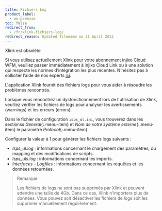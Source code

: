```yaml
---
title: Fichiers Log
product_label:
  - on-premise
toc: false
redirect_from:
  - /fr/xlink-fichiers-log/
redirect_reason: Updated filename on 21 April 2022
---
```


<div markdown="1" class="hint-box-default hint-box-red">

Xlink est obsolète

Si vous utilisez actuellement Xlink pour votre abonnement injixo Cloud WFM, veuillez passer immédiatement à injixo Cloud Link ou à une solution qui respecte les normes d’intégration les plus récentes. N’hésitez pas à solliciter l’aide de nos experts [ici](https://www.injixo.com/fr/contact/).

</div>

L'application Xlink fournit des fichiers logs pour vous aider à résoudre les problèmes rencontrés.

Lorsque vous rencontrez un dysfonctionnement lors de l'utilisation de Xlink, veuillez vérifier les fichiers de logs pour analyser les avertissements (warnings) et les erreurs (errors).

Dans le fichier de configuration `isps_ul.ini`, vous trouverez dans les sectionss _General_{:.menu-item} et _Nom de votre système externe_{:.menu-item} le paramètre _Protocol_{:.menu-item}.

Configurer la valeur à 1 pour générer les fichiers logs suivants :

- _Isps_ul.log_ : informations concernant le chargement des paramètres, du mapping et des modifications de scripts.
- _Isps_uls.log_ : informations concernant les imports.
- _Interfaces - Logfiles_ : informations concernant les requêtes et les données retournées.

> Remarque
>
> Les fichiers de logs ne sont pas supprimés par Xlink et peuvent attendre une taille de 4Gb. Dans ce cas, Xlink n'importera plus de données. Vous pouvez soit désactiver les fichiers de logs soit les supprimer manuellement régulièrement.
